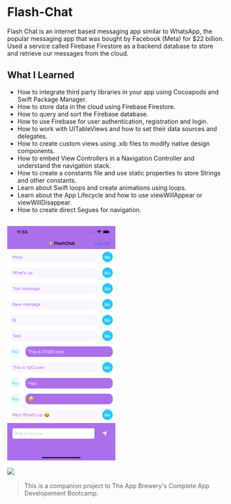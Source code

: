# Flash-Chat

Flash Chat is an internet based messaging app similar to WhatsApp, the popular messaging app that was bought by Facebook (Meta) for $22 billion. Used a service called Firebase Firestore as a backend database to store and retrieve our messages from the cloud. 

## What I Learned

* How to integrate third party libraries in your app using Cocoapods and Swift Package Manager.
* How to store data in the cloud using Firebase Firestore.
* How to query and sort the Firebase database.
* How to use Firebase for user authentication, registration and login.
* How to work with UITableViews and how to set their data sources and delegates.
* How to create custom views using .xib files to modify native design components.
* How to embed View Controllers in a Navigation Controller and understand the navigation stack.
* How to create a constants file and use static properties to store Strings and other constants.
* Learn about Swift loops and create animations using loops.
* Learn about the App Lifecycle and how to use viewWillAppear or viewWillDisappear.
* How to create direct Segues for navigation.

##

<p float="left">
<img src="https://github.com/MutluClkn/My_iOS_Academia/blob/main/19.%20Flash-Chat/Documentation/Chat.png " width="250">
</p><img src="https://github.com/MutluClkn/My_iOS_Academia/blob/main/19.%20Flash-Chat/Documentation/GIF.gif " width="250">

>This is a companion project to The App Brewery's Complete App Developement Bootcamp.
